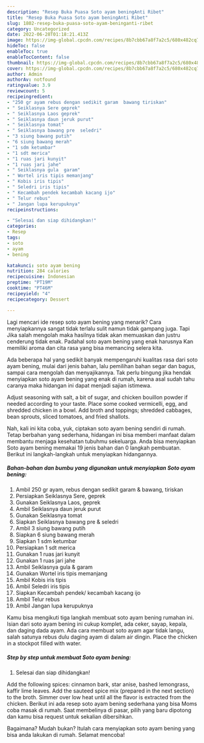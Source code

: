 ```yaml
---
description: "Resep Buka Puasa Soto ayam beningAnti Ribet"
title: "Resep Buka Puasa Soto ayam beningAnti Ribet"
slug: 1802-resep-buka-puasa-soto-ayam-beninganti-ribet
category: Uncategorized
date: 2022-06-28T01:18:21.413Z
image: https://img-global.cpcdn.com/recipes/8b7cbb67a8f7a2c5/680x482cq70/soto-ayam-bening-foto-resep-utama.jpg
hideToc: false
enableToc: true
enableTocContent: false
thumbnail: https://img-global.cpcdn.com/recipes/8b7cbb67a8f7a2c5/680x482cq70/soto-ayam-bening-foto-resep-utama.jpg
cover: https://img-global.cpcdn.com/recipes/8b7cbb67a8f7a2c5/680x482cq70/soto-ayam-bening-foto-resep-utama.jpg
author: Admin
authorAv: notfound
ratingvalue: 3.9
reviewcount: 5
recipeingredient:
- "250 gr ayam rebus dengan sedikit garam  bawang tiriskan"
- " Seiklasnya Sere geprek"
- " Seiklasnya Laos geprek"
- " Seiklasnya daun jeruk purut"
- " Seiklasnya tomat"
- " Seiklasnya bawang pre  seledri"
- "3 siung bawang putih"
- "6 siung bawang merah"
- "1 sdm ketumbar"
- "1 sdt merica"
- "1 ruas jari kunyit"
- "1 ruas jari jahe"
- " Seiklasnya gula  garam"
- " Wortel iris tipis memanjang"
- " Kobis iris tipis"
- " Seledri iris tipis"
- " Kecambah pendek kecambah kacang ijo"
- " Telur rebus"
- " Jangan lupa kerupuknya"
recipeinstructions:

- "Selesai dan siap dihidangkan!"
categories:
- Resep
tags:
- soto
- ayam
- bening

katakunci: soto ayam bening 
nutrition: 284 calories
recipecuisine: Indonesian
preptime: "PT19M"
cooktime: "PT46M"
recipeyield: "4"
recipecategory: Dessert

---
```



Lagi mencari ide resep soto ayam bening yang menarik? Cara menyiapkannya sangat tidak terlalu sulit namun tidak gampang juga. Tapi Jika salah mengolah maka hasilnya tidak akan memuaskan dan justru cenderung tidak enak. Padahal soto ayam bening yang enak harusnya Kan memiliki aroma dan cita rasa yang bisa memancing selera kita.


Ada beberapa hal yang sedikit banyak mempengaruhi kualitas rasa dari soto ayam bening, mulai dari jenis bahan, lalu pemilihan bahan segar dan bagus, sampai cara mengolah dan menyajikannya. Tak perlu bingung jika hendak menyiapkan soto ayam bening yang enak di rumah, karena asal sudah tahu caranya maka hidangan ini dapat menjadi sajian istimewa.

Adjust seasoning with salt, a bit of sugar, and chicken bouillon powder if needed according to your taste. Place some cooked vermicelli, egg, and shredded chicken in a bowl. Add broth and toppings; shredded cabbages, bean sprouts, sliced tomatoes, and fried shallots.


Nah, kali ini kita coba, yuk, ciptakan soto ayam bening sendiri di rumah. Tetap berbahan yang sederhana, hidangan ini bisa memberi manfaat dalam membantu menjaga kesehatan tubuhmu sekeluarga. Anda bisa menyiapkan Soto ayam bening memakai 19 jenis bahan dan 0 langkah pembuatan. Berikut ini langkah-langkah untuk menyiapkan hidangannya.

<!--inarticleads1-->

##### Bahan-bahan dan bumbu yang digunakan untuk menyiapkan Soto ayam bening:

1. Ambil 250 gr ayam, rebus dengan sedikit garam &amp; bawang, tiriskan
1. Persiapkan  Seiklasnya Sere, geprek
1. Gunakan  Seiklasnya Laos, geprek
1. Ambil  Seiklasnya daun jeruk purut
1. Gunakan  Seiklasnya tomat
1. Siapkan  Seiklasnya bawang pre &amp; seledri
1. Ambil 3 siung bawang putih
1. Siapkan 6 siung bawang merah
1. Siapkan 1 sdm ketumbar
1. Persiapkan 1 sdt merica
1. Gunakan 1 ruas jari kunyit
1. Gunakan 1 ruas jari jahe
1. Ambil  Seiklasnya gula &amp; garam
1. Gunakan  Wortel iris tipis memanjang
1. Ambil  Kobis iris tipis
1. Ambil  Seledri iris tipis
1. Siapkan  Kecambah pendek/ kecambah kacang ijo
1. Ambil  Telur rebus
1. Ambil  Jangan lupa kerupuknya


Kamu bisa mengikuti tiga langkah membuat soto ayam bening rumahan ini. Isian dari soto ayam bening ini cukup komplet, ada ceker, sayap, kepala, dan daging dada ayam. Ada cara membuat soto ayam agar tidak langu, salah satunya rebus dulu daging ayam di dalam air dingin. Place the chicken in a stockpot filled with water. 

<!--inarticleads2-->

##### Step by step untuk membuat Soto ayam bening:


1. Selesai dan siap dihidangkan!

Add the following spices: cinnamon bark, star anise, bashed lemongrass, kaffir lime leaves. Add the sauteed spice mix (prepared in the next section) to the broth. Simmer over low heat until all the flavor is extracted from the chicken. Berikut ini ada resep soto ayam bening sederhana yang bisa Moms coba masak di rumah. Saat membelinya di pasar, pilih yang baru dipotong dan kamu bisa request untuk sekalian dibersihkan. 

Bagaimana? Mudah bukan? Itulah cara menyiapkan soto ayam bening yang bisa anda lakukan di rumah. Selamat mencoba!
